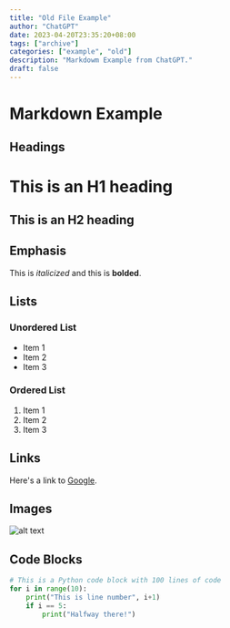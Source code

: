 ```yaml
---
title: "Old File Example"
author: "ChatGPT"
date: 2023-04-20T23:35:20+08:00
tags: ["archive"]
categories: ["example", "old"]
description: "Markdowm Example from ChatGPT."
draft: false
---
```


# Markdown Example

## Headings
This is an H1 heading
=====================
This is an H2 heading
---------------------

## Emphasis
This is *italicized* and this is **bolded**.

## Lists
### Unordered List
- Item 1
- Item 2
- Item 3

### Ordered List
1. Item 1
2. Item 2
3. Item 3

## Links
Here's a link to [Google](https://www.google.com).

## Images
![alt text](https://via.placeholder.com/150 "Placeholder Image")

## Code Blocks
```python
# This is a Python code block with 100 lines of code
for i in range(10):
    print("This is line number", i+1)
    if i == 5:
        print("Halfway there!")